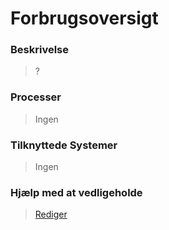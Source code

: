 # Forbrugsoversigt

### Beskrivelse

> ?

### Processer

> Ingen

### Tilknyttede Systemer

> Ingen

### Hjælp med at vedligeholde

> [Rediger](https://github.com/FMDatahub/Portal/blob/main/docs/Moduler/Energistyring/Forbrugsoversigt.md)

